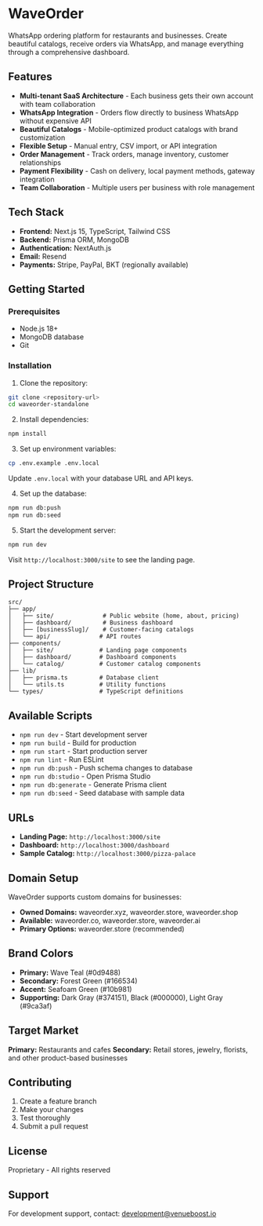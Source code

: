 # WaveOrder

WhatsApp ordering platform for restaurants and businesses. Create beautiful catalogs, receive orders via WhatsApp, and manage everything through a comprehensive dashboard.

## Features

- **Multi-tenant SaaS Architecture** - Each business gets their own account with team collaboration
- **WhatsApp Integration** - Orders flow directly to business WhatsApp without expensive API
- **Beautiful Catalogs** - Mobile-optimized product catalogs with brand customization
- **Flexible Setup** - Manual entry, CSV import, or API integration
- **Order Management** - Track orders, manage inventory, customer relationships
- **Payment Flexibility** - Cash on delivery, local payment methods, gateway integration
- **Team Collaboration** - Multiple users per business with role management

## Tech Stack

- **Frontend:** Next.js 15, TypeScript, Tailwind CSS
- **Backend:** Prisma ORM, MongoDB
- **Authentication:** NextAuth.js
- **Email:** Resend
- **Payments:** Stripe, PayPal, BKT (regionally available)

## Getting Started

### Prerequisites

- Node.js 18+ 
- MongoDB database
- Git

### Installation

1. Clone the repository:
```bash
git clone <repository-url>
cd waveorder-standalone
```

2. Install dependencies:
```bash
npm install
```

3. Set up environment variables:
```bash
cp .env.example .env.local
```

Update `.env.local` with your database URL and API keys.

4. Set up the database:
```bash
npm run db:push
npm run db:seed
```

5. Start the development server:
```bash
npm run dev
```

Visit `http://localhost:3000/site` to see the landing page.

## Project Structure

```
src/
├── app/
│   ├── site/              # Public website (home, about, pricing)
│   ├── dashboard/         # Business dashboard
│   ├── [businessSlug]/    # Customer-facing catalogs
│   └── api/              # API routes
├── components/
│   ├── site/             # Landing page components
│   ├── dashboard/        # Dashboard components
│   └── catalog/          # Customer catalog components
├── lib/
│   ├── prisma.ts         # Database client
│   └── utils.ts          # Utility functions
└── types/                # TypeScript definitions
```

## Available Scripts

- `npm run dev` - Start development server
- `npm run build` - Build for production
- `npm run start` - Start production server
- `npm run lint` - Run ESLint
- `npm run db:push` - Push schema changes to database
- `npm run db:studio` - Open Prisma Studio
- `npm run db:generate` - Generate Prisma client
- `npm run db:seed` - Seed database with sample data

## URLs

- **Landing Page:** `http://localhost:3000/site`
- **Dashboard:** `http://localhost:3000/dashboard`
- **Sample Catalog:** `http://localhost:3000/pizza-palace`

## Domain Setup

WaveOrder supports custom domains for businesses:

- **Owned Domains:** waveorder.xyz, waveorder.store, waveorder.shop
- **Available:** waveorder.co, waveorder.store, waveorder.ai
- **Primary Options:** waveorder.store (recommended)

## Brand Colors

- **Primary:** Wave Teal (#0d9488)
- **Secondary:** Forest Green (#166534)
- **Accent:** Seafoam Green (#10b981)
- **Supporting:** Dark Gray (#374151), Black (#000000), Light Gray (#9ca3af)

## Target Market

**Primary:** Restaurants and cafes
**Secondary:** Retail stores, jewelry, florists, and other product-based businesses

## Contributing

1. Create a feature branch
2. Make your changes
3. Test thoroughly
4. Submit a pull request

## License

Proprietary - All rights reserved

## Support

For development support, contact: development@venueboost.io